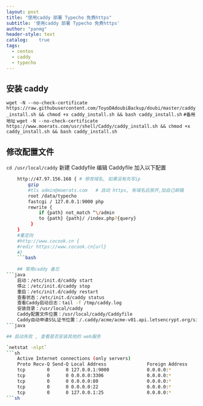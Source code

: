 ```yaml
---
layout: post
title: "使用caddy 部署 Typecho 免费https"
subtitle: '使用caddy 部署 Typecho 免费https'
author: "panmg"
header-style: text
catalog:    true
tags:
  - centos
  - caddy
  - typecho
---
```


## 安装 caddy
`wget -N --no-check-certificate https://raw.githubusercontent.com/ToyoDAdoubiBackup/doubi/master/caddy_install.sh && chmod +x caddy_install.sh && bash caddy_install.sh`
`#备用地址`
`wget -N --no-check-certificate https://www.moerats.com/usr/shell/Caddy/caddy_install.sh && chmod +x caddy_install.sh && bash caddy_install.sh`

## 修改配置文件
`cd /usr/local/caddy` 新建 Caddyfile
编辑 Caddyfile 加入以下配置

```bash
	http://47.97.156.168 { # 修改域名, 如果没有先写ip
	    gzip
	    #tls admin@moerats.com   # 自动 https, 有域名后放开,加自己邮箱
	    root /data/typecho
	    fastcgi / 127.0.0.1:9000 php
	    rewrite {
	        if {path} not_match ^\/admin
	        to {path} {path}/ /index.php?{query}
	     }
	}
	#重定向
	#http://www.cocook.cn {
	#redir https://www.cocook.cn{url}
	#}
	```bash
	
	## 常用caddy 备忘
```java
	启动：/etc/init.d/caddy start
	停止：/etc/init.d/caddy stop
	重启：/etc/init.d/caddy restart
	查看状态：/etc/init.d/caddy status
	查看Caddy启动日志：tail -f /tmp/caddy.log
	安装目录：/usr/local/caddy
	Caddy配置文件位置：/usr/local/caddy/Caddyfile
	Caddy自动申请SSL证书位置：/.caddy/acme/acme-v01.api.letsencrypt.org/sites/xxx.xxx(域名)/
```java

## 启动失败 , 查看是否安装其他的 web服务

`netstat -nlpt`
```sh
	Active Internet connections (only servers)
	Proto Recv-Q Send-Q Local Address               Foreign Address             State       PID/Program name   
	tcp        0      0 127.0.0.1:9000              0.0.0.0:*                   LISTEN      465/php-fpm         
	tcp        0      0 0.0.0.0:3306                0.0.0.0:*                   LISTEN      22251/mysqld        
	tcp        0      0 0.0.0.0:80                  0.0.0.0:*                   LISTEN      7169/caddy          
	tcp        0      0 0.0.0.0:22                  0.0.0.0:*                   LISTEN      1369/sshd           
	tcp        0      0 127.0.0.1:25                0.0.0.0:*                   LISTEN      1471/master  
```sh


